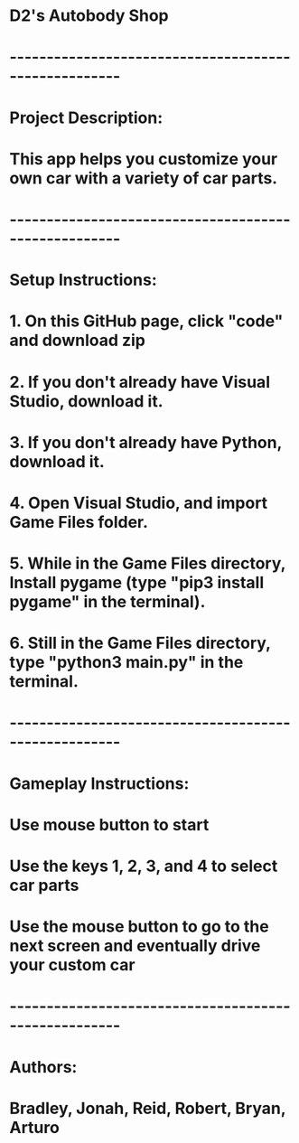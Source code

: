 # D2's Autobody Shop

# -----------------------------------------------------

# Project Description:
# This app helps you customize your own car with a variety of car parts.

# -----------------------------------------------------

# Setup Instructions:
# 1. On this GitHub page, click "code" and download zip 
# 2. If you don't already have Visual Studio, download it.
# 3. If you don't already have Python, download it.
# 4. Open Visual Studio, and import Game Files folder.
# 5. While in the Game Files directory,  Install pygame (type "pip3 install pygame" in the terminal).
# 6. Still in the Game Files directory, type "python3 main.py" in the terminal. 

# -----------------------------------------------------

# Gameplay Instructions:
# Use mouse button to start
# Use the keys 1, 2, 3, and 4 to select car parts
# Use the mouse button to go to the next screen and eventually drive your custom car

# -----------------------------------------------------

# Authors:
# Bradley, Jonah, Reid, Robert, Bryan, Arturo
